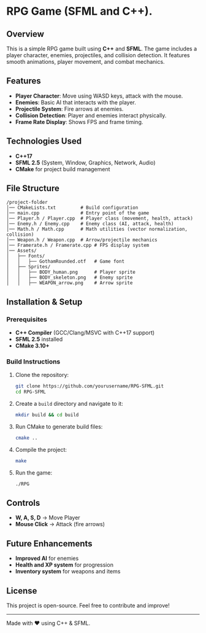 # RPG Game (SFML and C++).

## Overview
This is a simple RPG game built using **C++** and **SFML**. The game includes a player character, enemies, projectiles, and collision detection. It features smooth animations, player movement, and combat mechanics.

## Features
- **Player Character**: Move using WASD keys, attack with the mouse.
- **Enemies**: Basic AI that interacts with the player.
- **Projectile System**: Fire arrows at enemies.
- **Collision Detection**: Player and enemies interact physically.
- **Frame Rate Display**: Shows FPS and frame timing.

## Technologies Used
- **C++17**
- **SFML 2.5** (System, Window, Graphics, Network, Audio)
- **CMake** for project build management

## File Structure
```
/project-folder
│── CMakeLists.txt         # Build configuration
│── main.cpp               # Entry point of the game
│── Player.h / Player.cpp  # Player class (movement, health, attack)
│── Enemy.h / Enemy.cpp    # Enemy class (AI, attack, health)
│── Math.h / Math.cpp      # Math utilities (vector normalization, collision)
│── Weapon.h / Weapon.cpp  # Arrow/projectile mechanics
│── Framerate.h / Framerate.cpp # FPS display system
│── Assets/
│   ├── Fonts/
│   │   ├── GothamRounded.otf   # Game font
│   ├── Sprites/
│   │   ├── BODY_human.png      # Player sprite
│   │   ├── BODY_skeleton.png   # Enemy sprite
│   │   ├── WEAPON_arrow.png    # Arrow sprite
```

## Installation & Setup
### Prerequisites
- **C++ Compiler** (GCC/Clang/MSVC with C++17 support)
- **SFML 2.5** installed
- **CMake 3.10+**

### Build Instructions
1. Clone the repository:
   ```sh
   git clone https://github.com/yourusername/RPG-SFML.git
   cd RPG-SFML
   ```
2. Create a `build` directory and navigate to it:
   ```sh
   mkdir build && cd build
   ```
3. Run CMake to generate build files:
   ```sh
   cmake ..
   ```
4. Compile the project:
   ```sh
   make
   ```
5. Run the game:
   ```sh
   ./RPG
   ```

## Controls
- **W, A, S, D** → Move Player
- **Mouse Click** → Attack (fire arrows)

## Future Enhancements
- **Improved AI** for enemies
- **Health and XP system** for progression
- **Inventory system** for weapons and items

## License
This project is open-source. Feel free to contribute and improve!

---
Made with ❤️ using C++ & SFML.

